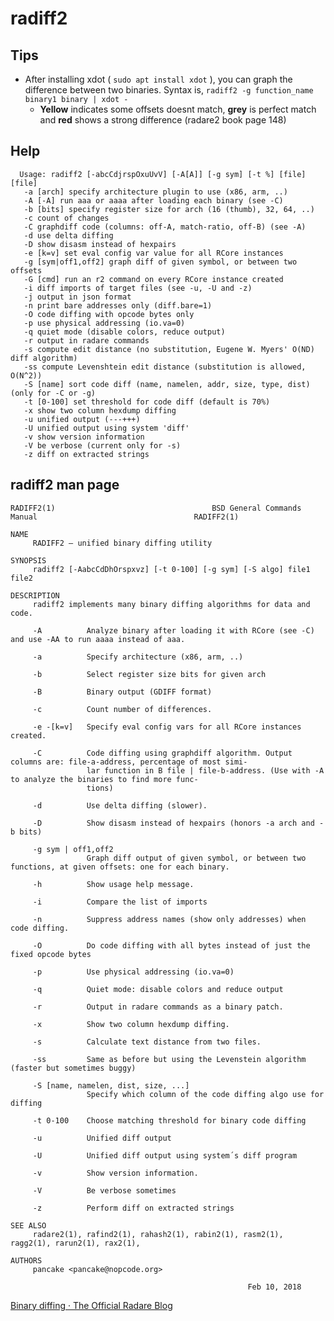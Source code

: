 <!-- TITLE: radiff2 -->

# radiff2

## **Tips**
  - After installing xdot ( `sudo apt install xdot` ), you can graph the difference between two binaries. Syntax is, `radiff2 -g function_name binary1 binary | xdot -`
    - **Yellow** indicates some offsets doesnt match, **grey** is perfect match and **red** shows a strong difference (radare2 book page 148)
## Help

      Usage: radiff2 [-abcCdjrspOxuUvV] [-A[A]] [-g sym] [-t %] [file] [file]
       -a [arch] specify architecture plugin to use (x86, arm, ..)
       -A [-A] run aaa or aaaa after loading each binary (see -C)
       -b [bits] specify register size for arch (16 (thumb), 32, 64, ..)
       -c count of changes
       -C graphdiff code (columns: off-A, match-ratio, off-B) (see -A)
       -d use delta diffing
       -D show disasm instead of hexpairs
       -e [k=v] set eval config var value for all RCore instances
       -g [sym|off1,off2] graph diff of given symbol, or between two offsets
       -G [cmd] run an r2 command on every RCore instance created
       -i diff imports of target files (see -u, -U and -z)
       -j output in json format
       -n print bare addresses only (diff.bare=1)
       -O code diffing with opcode bytes only
       -p use physical addressing (io.va=0)
       -q quiet mode (disable colors, reduce output)
       -r output in radare commands
       -s compute edit distance (no substitution, Eugene W. Myers' O(ND) diff algorithm)
       -ss compute Levenshtein edit distance (substitution is allowed, O(N^2))
       -S [name] sort code diff (name, namelen, addr, size, type, dist) (only for -C or -g)
       -t [0-100] set threshold for code diff (default is 70%)
       -x show two column hexdump diffing
       -u unified output (---+++)
       -U unified output using system 'diff'
       -v show version information
       -V be verbose (current only for -s)
       -z diff on extracted strings
			 
## radiff2 man page

```text
RADIFF2(1)                                   BSD General Commands Manual                                   RADIFF2(1)

NAME
     RADIFF2 — unified binary diffing utility

SYNOPSIS
     radiff2 [-AabcCdDhOrspxvz] [-t 0-100] [-g sym] [-S algo] file1 file2

DESCRIPTION
     radiff2 implements many binary diffing algorithms for data and code.

     -A          Analyze binary after loading it with RCore (see -C) and use -AA to run aaaa instead of aaa.

     -a          Specify architecture (x86, arm, ..)

     -b          Select register size bits for given arch

     -B          Binary output (GDIFF format)

     -c          Count number of differences.

     -e -[k=v]   Specify eval config vars for all RCore instances created.

     -C          Code diffing using graphdiff algorithm. Output columns are: file-a-address, percentage of most simi‐
                 lar function in B file | file-b-address. (Use with -A to analyze the binaries to find more func‐
                 tions)

     -d          Use delta diffing (slower).

     -D          Show disasm instead of hexpairs (honors -a arch and -b bits)

     -g sym | off1,off2
                 Graph diff output of given symbol, or between two functions, at given offsets: one for each binary.

     -h          Show usage help message.

     -i          Compare the list of imports

     -n          Suppress address names (show only addresses) when code diffing.

     -O          Do code diffing with all bytes instead of just the fixed opcode bytes

     -p          Use physical addressing (io.va=0)

     -q          Quiet mode: disable colors and reduce output

     -r          Output in radare commands as a binary patch.

     -x          Show two column hexdump diffing.

     -s          Calculate text distance from two files.

     -ss         Same as before but using the Levenstein algorithm (faster but sometimes buggy)

     -S [name, namelen, dist, size, ...]
                 Specify which column of the code diffing algo use for diffing

     -t 0-100    Choose matching threshold for binary code diffing

     -u          Unified diff output

     -U          Unified diff output using system´s diff program

     -v          Show version information.

     -V          Be verbose sometimes

     -z          Perform diff on extracted strings

SEE ALSO
     radare2(1), rafind2(1), rahash2(1), rabin2(1), rasm2(1), ragg2(1), rarun2(1), rax2(1),

AUTHORS
     pancake <pancake@nopcode.org>

                                                     Feb 10, 2018

```


[Binary diffing · The Official Radare Blog](http://radare.today/posts/binary-diffing/)